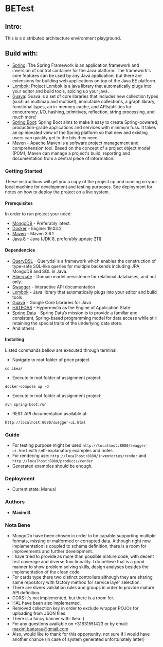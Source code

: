 # BETest

 ## Intro: 
 This is a distributed architecture environment playground.
 
 ## Build with:
 * [Spring](https://spring.io/): The Spring Framework is an application framework and inversion of control container for the Java platform. The framework's core features can be used by any Java application, but there are extensions for building web applications on top of the Java EE platform.
 * [Lombok](https://projectlombok.org/): Project Lombok is a java library that automatically plugs into your editor and build tools, spicing up your java.
 * [Guava](https://github.com/google/guava): Guava is a set of core libraries that includes new collection types (such as multimap and multiset), immutable collections, a graph library, functional types, an in-memory cache, and APIs/utilities for concurrency, I/O, hashing, primitives, reflection, string processing, and much more!
 * [Spring Boot](https://spring.io/projects/spring-boot): Spring Boot aims to make it easy to create Spring-powered, production-grade applications and services with minimum fuss. It takes an opinionated view of the Spring platform so that new and existing users can quickly get to the bits they need
 * [Maven](https://maven.apache.org/) - Apache Maven is a software project management and comprehension tool. Based on the concept of a project object model (POM), Maven can manage a project's build, reporting and documentation from a central piece of information.
 

### Getting Started

These instructions will get you a copy of the project up and running on your local machine for development and testing purposes. See deployment for notes on how to deploy the project on a live system.

#### Prerequisites

In order to run project your need:
* [MongoDB](https://www.mongodb.com/) - Preferably latest. 
* [Docker](https://www.docker.com/get-started) - Engine: 19.03.2
* [Maven](https://maven.apache.org/) - Maven 3.6.1
* [Java 8](https://www.oracle.com/technetwork/java/javase/downloads/jdk8-downloads-2133151.html) - Java (JDK 8, preferably update 211) 
 

#### Dependencies
* [QueryDSL](http://www.querydsl.com/) - Querydsl is a framework which enables the construction of type-safe SQL-like queries for multiple backends including JPA, MongoDB and SQL in Java.
* [Hibernate](http://hibernate.org/) - Domain model persistence for relational databases; and not only.
* [Swagger](https://swagger.io/docs/) - Interactive API documentation
* [Lombok](https://projectlombok.org/) - Java library that automatically plugs into your editor and build tools
* [Guava](https://github.com/google/guava) - Google Core Libraries for Java
* [HATEOAS](https://restfulapi.net/hateoas/) - Hypermedia as the Engine of Application State
* [Spring Data](https://spring.io/projects/spring-data) - Spring Data’s mission is to provide a familiar and consistent, Spring-based programming model for data access while still retaining the special traits of the underlying data store.
* And others

#### Installing

Listed commands bellow are executed through terminal.
 * Navigate to root folder of price project
 ```
 cd ikea/
```
 * Execute in root folder of assignment project:
 ```
 docker-compose up -d
 ```
 * Execute in root folder of assignment project:
 ```
 mvn spring-boot:run
 ```
 * REST API documentation available at:
 ```
 http://localhost:8080/swagger-ui.html
```
### Guide
* For testing purpose might be used ```http://localhost:8080/swagger-ui.html``` with self-explanatory examples and notes.
* For rendering use: ```http://localhost:8080/inventories/render``` and ```http://localhost:8080/products/render```
* Generated examples should be enough.
### Deployment
 * Current state: Manual

### Authors
* **Maxim B.** 

### Nota Bene
* MongoDb have been chosen in order to be capable supporting multiple formats, missing or malformed or corrupted data. Although right now implementation is coupled to schema definition, there is a room for improvements and further development.
* I have tried to provide as more than possible mature code, with decent test coverage and diverse functionality. I do believe that is a good manner to show problem solving skills, design analyses besides the implementation of the clean code
* For cards type there two distinct controllers although they are sharing same repository with factory method for service layer selection.
* There are divers validation rules and groups in order to provide mature API definition.
* CORS it's not implemented, but there is a room for.  
* HAL have been also implemented.
* Removed collection key in order to exclude wrapper POJOs for uploading from JSON files.
* There is a fancy banner with: Ikea :) 
* For any questions available on +31631551423 or by email: maxim.badarau@gmail.com
* Also, would like to thank for this opportunity, not sure if I would have another chance (in case of system generated unfortunately letter)
